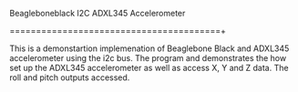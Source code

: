 Beagleboneblack I2C ADXL345 Accelerometer

========================================+

This is a demonstartion implemenation of Beaglebone Black and ADXL345 accelerometer using the i2c bus. The program and 
demonstrates the how set up the ADXL345 accelerometer as well as access X, Y and Z data. The roll and pitch outputs
accessed.

